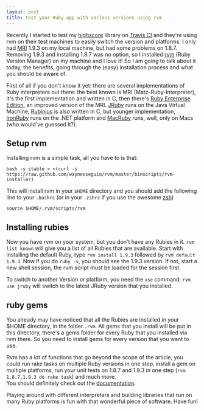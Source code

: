 ```yaml
---
layout: post
title: test your Ruby app with various versions using rvm
---
```

<p>Recently I started to test my <a title="highscore – a lightweight ruby library that finds and ranks keywords in a string" href="http://thewebdev.de/highscore-a-lightweight-ruby-library-that-finds-and-ranks-keywords-in-a-string/" target="_blank">highscore</a> library on <a href="http://travis-ci.org/#!/domnikl/highscore" target="_blank">Travis CI</a> and they're using rvm on their test machines to easily switch the version and platforms. I only had <a title="Matz Ruby Interpreter" href="http://en.wikipedia.org/wiki/Ruby_MRI" target="_blank">MRI</a> 1.9.3 on my local machine, but had some problems on 1.8.7. Removing 1.9.3 and installing 1.8.7 was no option, so I installed <a href="http://beginrescueend.com/" target="_blank">rvm</a> (Ruby Version Manager) on my machine and I love it! So I am going to talk about it today, the benefits, going through the (easy) installation process and what you should be aware of.</p>
<p>First of all if you don't know it yet: there are several implementations of Ruby interpreters out there: the best known is MRI (Matz-Ruby-Interpreter), it's the first implementation and written in C, then there's <a href="http://www.rubyenterpriseedition.com/" title="REE" target="_blank">Ruby Enterprise Edition</a>, an improved version of the MRI. <a href="http://jruby.org/" title="JRuby" target="_blank">JRuby</a> runs on the Java Virtual Machine, <a href="http://rubini.us/" target="_blank">Rubinius</a> is also written in C, but younger implementation, <a href="http://ironruby.net/" target="_blank">IronRuby</a> runs on the .NET platform and <a href="http://www.macruby.org/" target="_blank">MacRuby</a> runs, well, only on Macs (who would've guessed it?).</p>
<h2>Setup rvm</h2>
<p>Installing rvm is a simple task, all you have to is that:</p>
<p><code>bash -s stable < <(curl -s https://raw.github.com/wayneeseguin/rvm/master/binscripts/rvm-installer)</code></p>
<p>This will install rvm in your <code>$HOME</code> directory and you should add the following line to your <code>.bashrc</code> (or in your <code>.zshrc</code> if you use the awesome <a title="zsh – a bash alternative that’s easily customizable with oh-my-zsh" href="http://thewebdev.de/zsh-a-bash-alternative-thats-easily-customizable-with-oh-my-zsh/" target="_blank">zsh</a>)</p>
<p><code>source $HOME/.rvm/scripts/rvm</code></p>
<h2>Installing rubies</h2>
<p>Now you have rvm on your system, but you don't have any Rubies in it. <code>rvm list known</code> will give you a list of all Rubies that are available. Start with installing the default Ruby, type <code>rvm install 1.9.3</code> followed by <code>rvm default 1.9.3</code>. Now if you do <code>ruby -v</code>, you should see the 1.9.3 version. If not, start a new shell session, the rvm script must be loaded for the session first.</p>
<p>To switch to another Version or platform, you need the <code>use</code> command: <code>rvm use jruby</code> will switch to the latest JRuby version that you installed.</p>
<h2>ruby gems</h2>
<p>You already may have noticed that all the Rubies are installed in your $HOME directory, in the folder <code>.rvm</code>. All gems that you install will be put in this directory, there's a gems folder for every Ruby that you installed via rvm there. So you need to install gems for every version that you want to use.</p>
<p>Rvm has a lot of functions that go beyond the scope of the article, you could run rake tasks on multiple Ruby versions in one step, install a gem on multiple platforms, run your unit tests on 1.8.7 and 1.9.3 in one step (<code>rvm 1.8.7,1.9.3 do rake task</code>) and much more.<br />
You should definitely check out the <a href="http://beginrescueend.com/set/" target="_blank">documentation</a>. </p>
<p>Playing around with different interpreters and building libraries that run on many Ruby platforms is fun with that wonderful piece of software. Have fun!</p>
